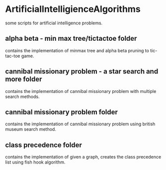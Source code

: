 # ArtificialIntelligienceAlgorithms
some scripts for artificial intelligence problems.

## alpha beta - min max tree/tictactoe folder
contains the implementation of minmax tree and alpha beta pruning to tic-tac-toe game.

## cannibal missionary problem - a star search and more folder
contains the implementation of cannibal missionary problem with multiple search methods.

## cannibal missionary problem folder
contains the implementation of cannibal missionary problem using british museum search method.

## class precedence folder
contains the implementation of given a graph, creates the class precedence list using fish hook algorithm.
